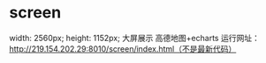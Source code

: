 # screen 
 width: 2560px; height: 1152px; 大屏展示
 高德地图+echarts
 运行网址：http://219.154.202.29:8010/screen/index.html（不是最新代码）
